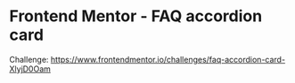 # Frontend Mentor - FAQ accordion card
Challenge: https://www.frontendmentor.io/challenges/faq-accordion-card-XlyjD0Oam
